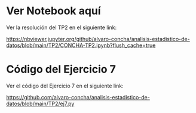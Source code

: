 # Ver Notebook aquí

Ver la resolución del TP2 en el siguiente link:

https://nbviewer.jupyter.org/github/alvaro-concha/analisis-estadistico-de-datos/blob/main/TP2/CONCHA-TP2.ipynb?flush_cache=true

# Código del Ejercicio 7

Ver el código del Ejercicio 7 en el siguiente link:

https://github.com/alvaro-concha/analisis-estadistico-de-datos/blob/main/TP2/ej7.py